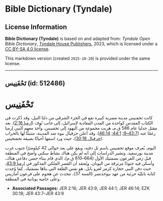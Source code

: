 # Bible Dictionary (Tyndale)

## License Information

**Bible Dictionary (Tyndale)** is based on and adapted from: _Tyndale Open Bible Dictionary_, [Tyndale House Publishers](https://tyndaleopenresources.com/), 2023, which is licensed under a [CC BY-SA 4.0 license](https://creativecommons.org/licenses/by-sa/4.0/legalcode.en).

This markdown version (created `2025-10-20`) is provided under the same license.



--------------------------------

## تَحْفَنِيس (id: 512486)

تَحْفَنِيس
==========

كانت تحفنيس مدينة مصرية كبيرة تقع في الجزء الشرقي من دلتا النيل، وقد ذُكرت في الكتاب المقدس كواحدة من المدن المعادية لإسرائيل، إلى جانب نُوفَ ([إرميا 2:16](https://ref.ly/Jer2:16)). بعد مقتل جدليا عام 586 ق.م، هربت مجموعة من اليهود إلى تحفنيس، وأُخذ معهم النبي إرميا رغمًا عنه ([43:7–9؛](https://ref.ly/Jer43:7-Jer43:9) [44:1؛](https://ref.ly/Jer44:1) [46:14](https://ref.ly/Jer46:14)). وقد أعلن حزقيال نبوة ضد المدينة، متنبئًا لها بالخراب ([حزقيال 30:18](https://ref.ly/Ezek30:18))، حيث ورد اسمها أحيانًا بصيغة تحفنحيس.

اليوم، يُعرف موقع تحفنيس باسم تل دفنه، ويقع على بعد حوالي 42 كيلومترًا جنوب غرب مدينة بورسعيد. وتشير الدراسات إلى أنه لم يكن هناك نشاط سكني واضح في المنطقة قبل زمن الفرعون بسمتيك الأول (664–610 ق.م)، الذي قام ببناء حصن دفاعي هناك، وأسكن فيه جنودًا مرتزقة من اليونان. ويُعتقد أن القصر الملكي المذكور في [إرميا 43:9](https://ref.ly/Jer43:9)، حيث دفن النبي حجارة كرمز لغزو بابل، هو نفس القلعة التي بناها بسمتيك. كما وُجدت كتابة بابليّة جزئية من عهد نبوخذنصر (السنة 37\)، تتحدث عن هجوم على فرعون أمازيس وعلى حامية يونانية في المنطقة.

* **Associated Passages:** JER 2:16; JER 43:9; JER 44:1; JER 46:14; EZK 30:18; JER 43:7–JER 43:9


